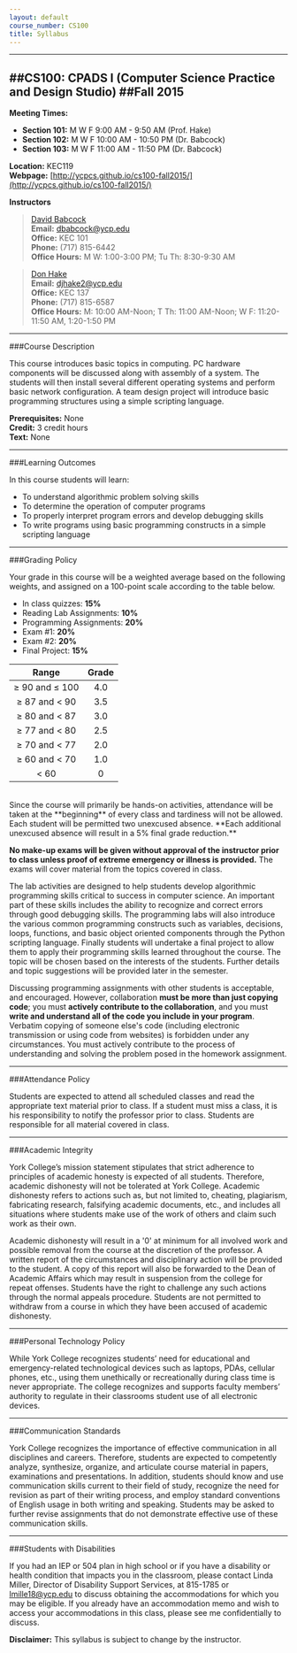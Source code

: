 ```yaml
---
layout: default
course_number: CS100
title: Syllabus
---
```


------------------
##CS100: CPADS I (Computer Science Practice and Design Studio)
##Fall 2015
------------------


**Meeting Times:**

 - **Section 101:**  M W F    9:00 AM - 9:50 AM (Prof. Hake)<br>
 - **Section 102:**  M W F    10:00 AM - 10:50 PM (Dr. Babcock)<br>
 - **Section 103:**  M W F    11:00 AM - 11:50 PM (Dr. Babcock)<br>
 
**Location:** KEC119<br>
**Webpage:**  [http://ycpcs.github.io/cs100-fall2015/](http://ycpcs.github.io/cs100-fall2015/)

**Instructors**

>[David Babcock](http://faculty.ycp.edu/~dbabcock/)<br>
**Email:** <dbabcock@ycp.edu><br>
**Office:** KEC 101<br>
**Phone:** (717) 815-6442<br>
**Office Hours:** M W: 1:00-3:00 PM; 
                  Tu Th: 8:30-9:30 AM

>[Don Hake](http://faculty.ycp.edu/~djhake2/)<br>
**Email:** <djhake2@ycp.edu><br>
**Office:** KEC 137<br>
**Phone:** (717) 815-6587<br>
**Office Hours:** M:    10:00 AM-Noon;
                  T Th: 11:00 AM-Noon;
                  W F:  11:20-11:50 AM, 1:20-1:50 PM
 

------------------
###Course Description


This course introduces basic topics in computing.  PC hardware components will be discussed along with assembly of a system.  The students will then install several different operating systems and perform basic network configuration.  A team design project will introduce basic programming structures using a simple scripting language.


**Prerequisites:**	None<br>
**Credit:**		3 credit hours<br>
**Text:**		None<br>

------------------
###Learning Outcomes


In this course students will learn:

  - To understand algorithmic problem solving skills
  - To determine the operation of computer programs
  - To properly interpret program errors and develop debugging skills
  - To write programs using basic programming constructs in a simple scripting language

------------------
###Grading Policy

Your grade in this course will be a weighted average based on the following weights, and assigned on a 100-point scale according to the table below.

  - In class quizzes: **15%**
  - Reading Lab Assignments:  **10%**
  - Programming Assignments:  **20%**
  - Exam #1:  **20%**
  - Exam #2:  **20%**
  - Final Project:  **15%**

| Range             |  Grade   |
|:-----------------:|:--------:|
| ≥ 90 and ≤ 100    |   4.0    |
| ≥ 87 and &lt; 90  |   3.5    |
| ≥ 80 and &lt; 87  |   3.0    |
| ≥ 77 and &lt; 80  |   2.5    |
| ≥ 70 and &lt; 77  |   2.0    |
| ≥ 60 and &lt; 70  |   1.0    |
| &lt; 60           |    0     |

<br>
Since the course will primarily be hands-on activities, attendance will be taken at the **beginning** of every class and tardiness will not be allowed.  Each student will be permitted two unexcused absence.  **Each additional unexcused absence will result in a 5% final grade reduction.**

**No make-up exams will be given without approval of the instructor prior to class unless proof of extreme emergency or illness is provided.**  The exams will cover material from the topics covered in class.

The lab activities are designed to help students develop algorithmic programming skills critical to success in computer science. An important part of these skills includes the ability to recognize and correct errors through good debugging skills. The programming labs will also introduce the various common programming constructs such as variables, decisions, loops, functions, and basic object oriented components through the Python scripting language.  Finally students will undertake a final project to allow them to apply their programming skills learned throughout the course.  The topic will be chosen based on the interests of the students. Further details and topic suggestions will be provided later in the semester.

Discussing programming assignments with other students is acceptable, and encouraged. However, collaboration **must be more than just copying code**; you must **actively contribute to the collaboration**, and you must **write and understand all of the code you include in your program**. Verbatim copying of someone else's code (including electronic transmission or using code from websites) is forbidden under any circumstances. You must actively contribute to the process of understanding and solving the problem posed in the homework assignment.

------------------
###Attendance Policy

Students are expected to attend all scheduled classes and read the appropriate text material prior to class.  If a student must miss a class, it is his responsibility to notify the professor prior to class.  Students are responsible for all material covered in class.


------------------
###Academic Integrity

York College’s mission statement stipulates that strict adherence to principles of academic honesty is expected of all students.  Therefore, academic dishonesty will not be tolerated at York College.  Academic dishonesty refers to actions such as, but not limited to, cheating, plagiarism, fabricating research, falsifying academic documents, etc., and includes all situations where students make use of the work of others and claim such work as their own.

Academic dishonesty will result in a '0' at minimum for all involved work and possible removal from the course at the discretion of the professor.  A written report of the circumstances and disciplinary action will be provided to the student.  A copy of this report will also be forwarded to the Dean of Academic Affairs which may result in suspension from the college for repeat offenses.  Students have the right to challenge any such actions through the normal appeals procedure.  Students are not permitted to withdraw from a course in which they have been accused of academic dishonesty.

------------------
###Personal Technology Policy

While York College recognizes students’ need for educational and emergency-related technological devices such as laptops, PDAs, cellular phones, etc., using them unethically or recreationally during class time is never appropriate.  The college recognizes and supports faculty members’ authority to regulate in their classrooms student use of all electronic devices.

------------------
###Communication Standards

York College recognizes the importance of effective communication in all disciplines and careers.  Therefore, students are expected to competently analyze, synthesize, organize, and articulate course material in papers, examinations and presentations.  In addition, students should know and use communication skills current to their field of study, recognize the need for revision as part of their writing process, and employ standard conventions of English usage in both writing and speaking.  Students may be asked to further revise assignments that do not demonstrate effective use of these communication skills.

------------------
###Students with Disabilities

If you had an IEP or 504 plan in high school or if you have a disability or health condition that impacts you in the classroom, please contact Linda Miller, Director of Disability Support Services, at 815-1785 or <lmille18@ycp.edu> to discuss obtaining the accommodations for which you may be eligible. If you already have an accommodation memo and wish to access your accommodations in this class, please see me confidentially to discuss.

<!--
------------------
###Tentative Course Calendar

>| **Date**         | **Topic**
>| -----------------|:---------
>| Aug 25 - Aug 29  |  Motherboards & Motherboard Layout
>| Sep 1 - Sep 5    |  Processors & Memory
>| Sep 8 - Sep 12   |  BIOS and PC Assembly
>| Sep 15 - Sep 19  |  Storage / Operating Systems / Video
>| Sep 22 - Sep 26  |  Wired Networking
>| Sep 29 - Oct 3   |  Wireless Networking
>| Oct 6 - Oct 10   |  **Exam #1** – Oct 6 / Programming Fundamentals / Introduction to Python 
>| Oct 13 - Oct 17  |  Programming Concepts, Variables, and Expressions / Debugging
>| Oct 20 - Oct 24  |  Good Programming Practices / Functions
>| Oct 27 - Oct 31  |  Iteration
>| Nov 3 - Nov 7    |  Iteration (Cont.)
>| Nov 10 - Nov 14  |  Decisions
>| Nov 17 - Nov 21  |  Decisions (Cont.)
>| Nov 24 - Nov 28  |  **Exam #2** - Nov 24 / Thanksgiving Break
>| Dec 1 - Dec 5    |  Intro to PyGame
>| Dec 8            |  PyGame (Cont.)
>||
>| Dec 12 - Dec 15  |  **Oral Presentations During Final Exam Period** <br> **Dec 15 – Section 101** – 8:00 am-10:00 am <br> **Dec 12 – Section 102** – 10:15 am-12:15 pm <br> **Dec 15 – Section 103** – 10:15 am-12:15 pm
-->

**Disclaimer:**	This syllabus is subject to change by the instructor.

